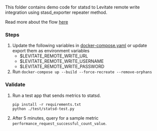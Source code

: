 This folder contains demo code for statsd to Levitate remote write integration
using stasd_exporter repeater method.

Read more about the flow [here](https://docs.last9.io/docs/levitate-integrations-statsd#repeater-method)

### Steps

1. Update the following variables in [docker-compose.yaml](./docker-compose.yaml) or update export them as environment variables
   - $LEVITATE_REMOTE_WRITE_URL
   - $LEVITATE_REMOTE_WRITE_USERNAME
   - $LEVITATE_REMOTE_WRITE_PASSWORD
2. Run `docker-compose up --build --force-recreate --remove-orphans`

### Validate

1. Run a test app that sends metrics to statsd.
   ```
   pip install -r requirements.txt
   python ./test/statsd-test.py
   ```
2. After 5 minutes, query for a sample metric `performance_request_successful_count_value`.
